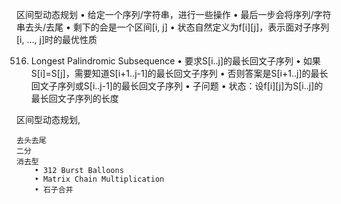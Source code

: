 区间型动态规划
• 给定一个序列/字符串，进行一些操作
• 最后一步会将序列/字符串去头/去尾
• 剩下的会是一个区间[i, j]
• 状态自然定义为f[i][j]，表示面对子序列[i, …, j]时的最优性质

516. Longest Palindromic Subsequence
	• 要求S[i..j]的最长回文子序列
	• 如果S[i]=S[j]，需要知道S[i+1..j-1]的最长回文子序列
	• 否则答案是S[i+1..j]的最长回文子序列或S[i..j-1]的最长回文子序列
	• 子问题
	• 状态：设f[i][j]为S[i..j]的最长回文子序列的长度
	
	
	
区间型动态规划,

	去头去尾
	二分
	消去型
		• 312 Burst Balloons
		• Matrix Chain Multiplication
		• 石子合并